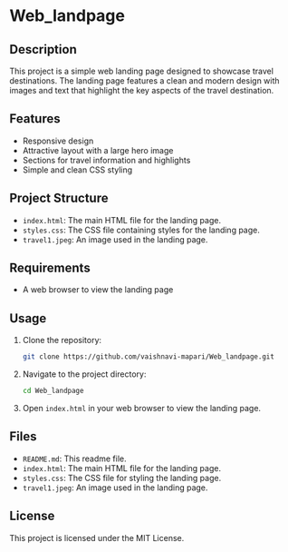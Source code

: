 # Web_landpage

## Description
This project is a simple web landing page designed to showcase travel destinations. The landing page features a clean and modern design with images and text that highlight the key aspects of the travel destination.

## Features
- Responsive design
- Attractive layout with a large hero image
- Sections for travel information and highlights
- Simple and clean CSS styling

## Project Structure
- `index.html`: The main HTML file for the landing page.
- `styles.css`: The CSS file containing styles for the landing page.
- `travel1.jpeg`: An image used in the landing page.

## Requirements
- A web browser to view the landing page

## Usage
1. Clone the repository:
    ```bash
    git clone https://github.com/vaishnavi-mapari/Web_landpage.git
    ```
2. Navigate to the project directory:
    ```bash
    cd Web_landpage
    ```
3. Open `index.html` in your web browser to view the landing page.

## Files
- `README.md`: This readme file.
- `index.html`: The main HTML file for the landing page.
- `styles.css`: The CSS file for styling the landing page.
- `travel1.jpeg`: An image used in the landing page.

## License
This project is licensed under the MIT License.
